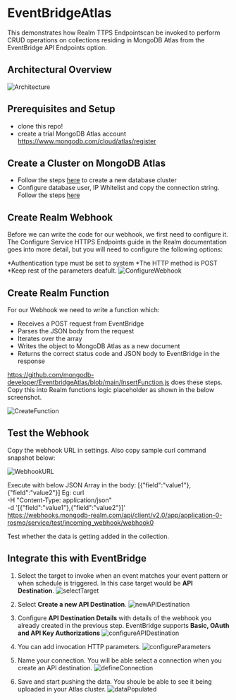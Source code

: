 # EventBridgeAtlas

This demonstrates how Realm TTPS Endpointscan be invoked to perform CRUD operations on collections residing in MongoDB Atlas from the EventBridge API Endpoints option. 

## Architectural Overview
![Architecture](/images/Architecture1.png)


## Prerequisites and Setup
- clone this repo!
- create a trial MongoDB Atlas account https://www.mongodb.com/cloud/atlas/register

## Create a Cluster on MongoDB Atlas
* Follow the steps [here](https://docs.atlas.mongodb.com/tutorial/create-new-cluster) to create a new database cluster
* Configure database user, IP Whitelist and copy the connection string. Follow the steps [here](https://docs.atlas.mongodb.com/driver-connection)

## Create Realm Webhook
Before we can write the code for our webhook, we first need to configure it. The Configure Service HTTPS Endpoints guide in the Realm documentation goes into more detail, but you will need to configure the following options:

*Authentication type must be set to system
*The HTTP method is POST
*Keep rest of the parameters deafult.
![ConfigureWebhook](/images/RealmWebhook.png)

## Create Realm Function
For our Webhook we need to write a function which:

* Receives a POST request from EventBridge
* Parses the JSON body from the request
* Iterates over the array
* Writes the object to MongoDB Atlas as a new document
* Returns the correct status code and JSON body to EventBridge in the response

https://github.com/mongodb-developer/EventbridgeAtlas/blob/main/InsertFunction.js does these steps. Copy this into Realm functions logic placeholder as shown in the below screenshot. 

![CreateFunction](/images/RealmFunction.png)

## Test the Webhook

Copy the webhook URL in settings. Also copy sample curl command snapshot below:

![WebhookURL](/images/WebhookURL.png)

Execute with below JSON Array in the body:
[{"field":"value1"},{"field":"value2"}]
Eg: 
curl \
-H "Content-Type: application/json" \
-d '[{"field":"value1"},{"field":"value2"}]' \
https://webhooks.mongodb-realm.com/api/client/v2.0/app/application-0-rosmq/service/test/incoming_webhook/webhook0

Test whether the data is getting added in the collection. 


## Integrate this with EventBridge

1. Select the target to invoke when an event matches your event pattern or when schedule is triggered. In this case target would be **API Destination**. 
![selectTarget](/images/eventbridge1.png)

2. Select **Create a new API Destination**. 
![newAPIDestination](/images/eventbridge2.png)

3. Configure **API Destination Details** with details of the webhook you already created in the previous step. EventBridge supports **Basic, OAuth and API Key Authorizations**
![configureAPIDestination](/images/eventbridge3.png)

4. You can add invocation HTTP parameters. 
![configureParameters](/images/eventbridge4.png)

5. Name your connection. You will be able select a connection when you create an API destination.
![defineConnection](/images/eventbridge5.png) 

5. Save and start pushing the data. You shoule be able to see it being uploaded in your Atlas cluster. 
![dataPopulated](/images/eventbridge6.png)



